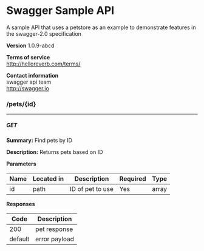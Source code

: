 Swagger Sample API
==================
A sample API that uses a petstore as an example to demonstrate features in the swagger-2.0 specification

**Version** 1.0.9-abcd

**Terms of service**  
http://helloreverb.com/terms/

**Contact information**  
swagger api team  
http://swagger.io  
### /pets/{id}
---
##### ***GET***
**Summary:** Find pets by ID

**Description:** Returns pets based on ID

**Parameters**

| Name | Located in | Description | Required | Type |
| ---- | ---------- | ----------- | -------- | ---- |
| id | path | ID of pet to use | Yes | array |

**Responses**

| Code | Description |
| ---- | ----------- |
| 200 | pet response |
| default | error payload |
